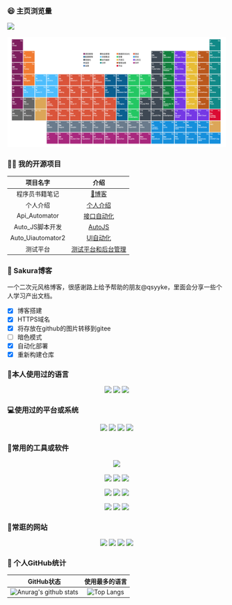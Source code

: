 ### 😆 主页浏览量
![](https://count.getloli.com/get/@ranyong1997.github.readme)

![](https://raw.githubusercontent.com/ranyong1997/image_collect/main/img/20211115230555.png)

### 👨‍💻 我的开源项目

|  项目名字 | 介绍 |
|  :----:  | :----:  |
| 程序员书籍笔记 | [🌸博客](http://sakura.daydayupran.top/) |
| 个人介绍 | [个人介绍](https://github.com/ranyong1997/personal_page) |
| Api_Automator | [接口自动化](https://github.com/ranyong1997/Api_Automator) |
| Auto_JS脚本开发 | [AutoJS](https://github.com/ranyong1997/AutoJS) |
| Auto_Uiautomator2 | [UI自动化](https://github.com/ranyong1997/Auto_Uiautomator2) |
| 测试平台 | [测试平台和后台管理](https://github.com/ranyong1997/Sakura_Infinity) |


### 🍨 Sakura博客

一个二次元风格博客，很感谢路上给予帮助的朋友@qsyyke，里面会分享一些个人学习产出文档。

- [x] 博客搭建
- [x] HTTPS域名
- [x] 将存放在github的图片转移到gitee
- [ ] 暗色模式
- [x] 自动化部署
- [x] 重新构建仓库

### 🧐本人使用过的语言

<p align="center">
	<img src="https://img.shields.io/badge/JavaScript-es6-efd81d?logo=JavaScript&logoColor=efd81d"/>
	<img src="https://img.shields.io/badge/Python-3.7-326c9c?logo=Python&logoColor=326c9c"/>
	<img src="https://img.shields.io/github/go-mod/go-version/gohugoio/hugo?style=plastic"/>
</p>

### 💻使用过的平台或系统

<p align="center">
<img src="https://img.shields.io/badge/Android--0?style=social&logo=Android&logoColor=3DDC84"/>
<img src="https://img.shields.io/badge/Windows10--0?style=social&logo=Windows&logoColor=0078D6"/>
<img src="https://img.shields.io/badge/Centos7--0?style=social&logo=Centos&logoColor=262577"/>
<img src="https://img.shields.io/badge/MacOS--0?style=social&logo=MacOs&logoColor=00979D"/>
</p>


### 🔧常用的工具或软件

<p align="center">
<img src="https://img.shields.io/badge/PyCharm-Python开发-21d789?style=flat-square&logo=PyCharm&labelColor=ffffff&logoColor=000000"/>
</p>
<p align="center">
<img src="https://img.shields.io/badge/VsCode-软件开发-007ACC?style=flat-square&logo=Visual%20Studio%20Code&labelColor=ffffff&logoColor=007ACC"/>
<img src="https://img.shields.io/badge/MySQL-结构型数据库-4479A1?style=flat-square&logo=MySQL&labelColor=ffffff&logoColor=4479A1"/>
<img src="https://img.shields.io/badge/MongoDB-文档型数据库-47A248?style=flat-square&logo=MongoDB&labelColor=ffffff&logoColor=47A248"/>
</p>

<p align="center">
<img src="https://img.shields.io/badge/Chrome-浏览器-4285F4?style=flat-square&logo=Google%20Chrome&labelColor=ffffff&logoColor=4285F4"/>
<img src="https://img.shields.io/badge/Edge-浏览器-0078D7?style=flat-square&logo=Microsoft%20Edge&labelColor=ffffff&logoColor=0078D7"/>
<img src="https://img.shields.io/badge/Steam-悠闲娱乐-000000?style=flat-square&logo=Steam&labelColor=ffffff&logoColor=000000"/>
</p>

<p align="center">
<img src="https://img.shields.io/badge/Premiere-视频剪辑-9999FF?style=flat-square&logo=Adobe%20Premiere%20Pro&labelColor=ffffff&logoColor=9999FF"/>
<img src="https://img.shields.io/badge/Photoshop-P图工具-31A8FF?style=flat-square&logo=Adobe%20Photoshop&labelColor=ffffff&logoColor=31A8FF"/>
<img src="https://img.shields.io/badge/AE-后期制作-9999FF?style=flat-square&logo=Adobe%20After%20Effects&labelColor=ffffff&logoColor=9999FF"/>
</p>


###  🔗常逛的网站

<p align="center">
<a target="_blank" url="https://www.bilibili.com/"><img src="https://img.shields.io/badge/Bilibili-B%E7%AB%99%E5%A4%A7%E5%AD%A6-00A1D6?style=for-the-badge&logo=Bilibili&labelColor=ffffff"/></a>
<a target="_blank" url="https://github.com/"><img src="https://img.shields.io/badge/GitHub-程序员交友平台-181717?style=for-the-badge&logo=GitHub&logoColor=181717&labelColor=ffffff"/></a>
<a target="_blank" url="https://www.zhihu.com/"><img src="https://img.shields.io/badge/知乎-大型装逼社区-0084FF?style=for-the-badge&logo=ZhiHu&logoColor=0084FF&labelColor=ffffff"/></a>
<a target="_blank" url="https://www.zhihu.com/"><img src="https://img.shields.io/badge/%E6%8E%98%E9%87%91-%E6%8A%80%E6%9C%AF%E5%AE%A2-0084FF?style=for-the-badge&logo=Juejin&logoColor=0084FF&labelColor=ffffff"/></a>	
</p>

### 🥳 个人GitHub统计
|                          GitHub状态                          |                        使用最多的语言                        |
| :----------------------------------------------------------: | :----------------------------------------------------------: |
| ![Anurag's github stats](https://github-readme-stats.vercel.app/api?username=ranyong1997&show_icons=true&theme=synthwave) | ![Top Langs](https://github-readme-stats.vercel.app/api/top-langs/?username=ranyong1997&&hide=tsql) |

